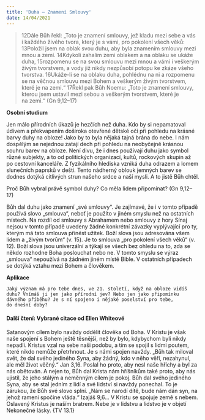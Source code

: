 ```yaml
---
title: 'Duha – Znamení Smlouvy'
date: 14/04/2021
---
```


> <p></p>
> 12Dále Bůh řekl: „Toto je znamení smlouvy, jež kladu mezi sebe a vás i každého živého tvora, který je s vámi, pro pokolení všech věků: 13Položil jsem na oblak svou duhu, aby byla znamením smlouvy mezi mnou a zemí. 14Kdykoli zahalím zemi oblakem a na oblaku se ukáže duha, 15rozpomenu se na svou smlouvu mezi mnou a vámi i veškerým živým tvorstvem, a vody již nikdy nezpůsobí potopu ke zkáze všeho tvorstva. 16Ukáže-li se na oblaku duha, pohlédnu na ni a rozpomenu se na věčnou smlouvu mezi Bohem a veškerým živým tvorstvem, které je na zemi.“ 17Řekl pak Bůh Noemu: „Toto je znamení smlouvy, kterou jsem ustavil mezi sebou a veškerým tvorstvem, které je na zemi.“ (Gn 9,12–17)

**Osobní studium**

Jen málo přírodních úkazů je hezčích než duha. Kdo by si nepamatoval údivem a překvapením doširoka otevřené dětské oči při pohledu na krásné barvy duhy na obloze! Jako by to byla nějaká tajná brána do nebe. I nám dospělým se nejednou zatají dech při pohledu na neobyčejně krásnou souhru barev na obloze. Není divu, že i dnes používají duhu jako symbol různé subjekty, a to od politických organizací, kultů, rockových skupin až po cestovní kanceláře. Z fyzikálního hlediska vzniká duha odrazem a lomem slunečních paprsků v dešti. Tento nádherný oblouk jemných barev se dodnes dotýká citlivých strun našeho srdce a naší mysli. A to jistě Bůh chtěl.

Proč Bůh vybral právě symbol duhy? Co měla lidem připomínat? (Gn 9,12–17)

Bůh dal duhu jako znamení „své smlouvy“. Je zajímavé, že i v tomto případě používá slovo „smlouva“, neboť je použito v jiném smyslu než na ostatních místech. Na rozdíl od smlouvy s Abrahamem nebo smlouvy z hory Sínaj nejsou v tomto případě uvedeny žádné konkrétní závazky vyplývající pro ty, kterým má tato smlouva přinést užitek. Boží slova jsou adresována všem lidem a „živým tvorům“ (v. 15). Je to smlouva „pro pokolení všech věků“ (v. 12). Boží slova jsou univerzální a týkají se všech bez ohledu na to, zda se někdo rozhodne Boha poslouchat nebo ne. V tomto smyslu se výraz „smlouva“ nepoužívá na žádném jiném místě Bible. V ostatních případech se dotýká vztahu mezi Bohem a člověkem.

**Aplikace**

`Jaký význam má pro tebe dnes, ve 21. století, když na obloze vidíš duhu? Vnímáš ji jen jako přírodní jev? Nebo jen jako připomínku dávného příběhu? Je s ní spojeno i nějaké poselství pro tebe, do dnešní doby?`

#### Další čtení: Vybrané citace od Ellen Whiteové

Satanovým cílem bylo navždy oddělit člověka od Boha. V Kristu je však naše spojení s Bohem ještě těsnější, než by bylo, kdybychom byli nikdy nepadli. Kristus vzal na sebe naši podobu, a tím se spojil s lidmi poutem, které nikdo nemůže přetrhnout. Je s námi spojen navždy. „Bůh tak miloval svět, že dal svého jediného Syna, aby žádný, kdo v něho věří, nezahynul, ale měl život věčný.“ Jan 3,16. Poslal ho proto, aby nesl naše hříchy a byl za nás obětován. A nejen to, Bůh dal Krista nám hříšníkům také proto, aby nás ujistil, že jeho stálým a neměnným cílem je pokoj. Bůh dal svého jediného Syna, aby se stal jedním z lidí a své lidství si navždy ponechal. To je zárukou, že Bůh své slovo splní. „Nám se narodí dítě, bude nám dán syn, na jehož rameni spočine vláda.“ Izajáš 9,6... V Kristu se spojuje země s nebem. Oslavený Kristus je naším bratrem. Nebe je v lidstvu a lidstvo je v objetí Nekonečné lásky. {TV 13.1}